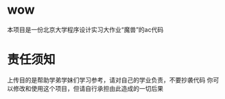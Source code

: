 # wow
本项目是一份北京大学程序设计实习大作业“魔兽”的ac代码

# 责任须知
上传目的是帮助学弟学妹们学习参考，请对自己的学业负责，不要抄袭代码
你可以修改和使用这个项目，但请自行承担由此造成的一切后果
